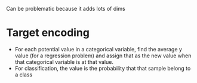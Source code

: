 Can be problematic because it adds lots of dims
# Target encoding
- For each potential value in a categorical variable, find the average y value (for a regression problem) and assign that as the new value when that categorical variable is at that value. 
- For classification, the value is the probability that that sample belong to a class